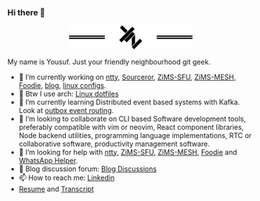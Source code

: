 ### Hi there 👋

<p align="center">
  <img src="images/yz_brand_icon.png" style="width: 50%;" />
</p>

My name is Yousuf. Just your friendly neighbourhood git geek.

- 🔭 I’m currently working on [ntty](https://github.com/yzia2000/ntty), [Sourceror](https://github.com/source-academy/sourceror), [ZiMS-SFU](https://github.com/yzia2000/zims), [ZiMS-MESH](https://github.com/yzia2000/zims-mesh), [Foodie](https://github.com/yzia2000/foodie), [blog](https://yzia2000.github.io/blog), [linux configs](https://github.com/yzia2000/dotfiles).
- 🐧 Btw I use arch: [Linux dotfiles](https://github.com/yzia2000/dotfiles)
- 🌱 I’m currently learning Distributed event based systems with Kafka. Look at [outbox event routing](https://debezium.io/documentation/reference/configuration/outbox-event-router.html).
- 👯 I’m looking to collaborate on CLI based Software development tools, preferably compatible with vim or neovim, React component libraries, Node backend utilities, programming language implementations, RTC or collaborative software, productivity management software.
- 🤔 I’m looking for help with [ntty](https://github.com/yzia2000/ntty), [ZiMS-SFU](https://github.com/yzia2000/zims), [ZiMS-MESH](https://github.com/yzia2000/zims-mesh), [Foodie](https://github.com/yzia2000/foodie) and [WhatsApp Helper](https://github.com/yzia2000/whatsapphelper).
- 💬 Blog discussion forum: [Blog Discussions](https://github.com/yzia2000/blog/discussions)
- 📫 How to reach me: [Linkedin](https://www.linkedin.com/in/mohammad-yousuf-minhaj-zia-ab555396/)
- [Resume](resume/resume.pdf) and [Transcript](Transcript.pdf)
